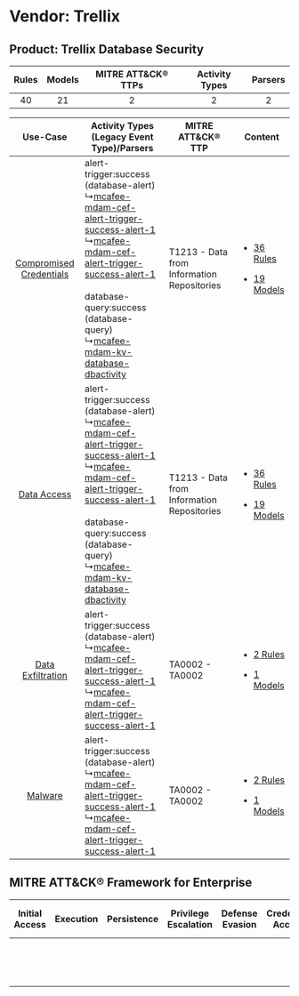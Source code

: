 Vendor: Trellix
===============
Product: Trellix Database Security
----------------------------------
| Rules | Models | MITRE ATT&CK® TTPs | Activity Types | Parsers |
|:-----:|:------:|:------------------:|:--------------:|:-------:|
|  40   |   21   |         2          |       2        |    2    |

|    Use-Case    | Activity Types (Legacy Event Type)/Parsers    | MITRE ATT&CK® TTP    | Content    |
|:----:| ---- | ---- | ---- |
| [Compromised Credentials](../../../UseCases/uc_compromised_credentials.md) |  alert-trigger:success (database-alert)<br> ↳[mcafee-mdam-cef-alert-trigger-success-alert-1](Ps/pC_mcafeemdamcefalerttriggersuccessalert1.md)<br> ↳[mcafee-mdam-cef-alert-trigger-success-alert-1](Ps/pC_mcafeemdamcefalerttriggersuccessalert1.md)<br><br> database-query:success (database-query)<br> ↳[mcafee-mdam-kv-database-dbactivity](Ps/pC_mcafeemdamkvdatabasedbactivity.md)<br> | T1213 - Data from Information Repositories<br> | [<ul><li>36 Rules</li></ul><ul><li>19 Models</li></ul>](RM/r_m_trellix_trellix_database_security_Compromised_Credentials.md) |
|    [Data Access](../../../UseCases/uc_data_access.md)    |  alert-trigger:success (database-alert)<br> ↳[mcafee-mdam-cef-alert-trigger-success-alert-1](Ps/pC_mcafeemdamcefalerttriggersuccessalert1.md)<br> ↳[mcafee-mdam-cef-alert-trigger-success-alert-1](Ps/pC_mcafeemdamcefalerttriggersuccessalert1.md)<br><br> database-query:success (database-query)<br> ↳[mcafee-mdam-kv-database-dbactivity](Ps/pC_mcafeemdamkvdatabasedbactivity.md)<br> | T1213 - Data from Information Repositories<br> | [<ul><li>36 Rules</li></ul><ul><li>19 Models</li></ul>](RM/r_m_trellix_trellix_database_security_Data_Access.md)    |
|       [Data Exfiltration](../../../UseCases/uc_data_exfiltration.md)       |  alert-trigger:success (database-alert)<br> ↳[mcafee-mdam-cef-alert-trigger-success-alert-1](Ps/pC_mcafeemdamcefalerttriggersuccessalert1.md)<br> ↳[mcafee-mdam-cef-alert-trigger-success-alert-1](Ps/pC_mcafeemdamcefalerttriggersuccessalert1.md)<br>    | TA0002 - TA0002<br>    | [<ul><li>2 Rules</li></ul><ul><li>1 Models</li></ul>](RM/r_m_trellix_trellix_database_security_Data_Exfiltration.md)         |
|    [Malware](../../../UseCases/uc_malware.md)    |  alert-trigger:success (database-alert)<br> ↳[mcafee-mdam-cef-alert-trigger-success-alert-1](Ps/pC_mcafeemdamcefalerttriggersuccessalert1.md)<br> ↳[mcafee-mdam-cef-alert-trigger-success-alert-1](Ps/pC_mcafeemdamcefalerttriggersuccessalert1.md)<br>    | TA0002 - TA0002<br>    | [<ul><li>2 Rules</li></ul><ul><li>1 Models</li></ul>](RM/r_m_trellix_trellix_database_security_Malware.md)    |

MITRE ATT&CK® Framework for Enterprise
--------------------------------------
| Initial Access | Execution | Persistence | Privilege Escalation | Defense Evasion | Credential Access | Discovery | Lateral Movement | Collection                                                                              | Command and Control | Exfiltration | Impact |
| -------------- | --------- | ----------- | -------------------- | --------------- | ----------------- | --------- | ---------------- | --------------------------------------------------------------------------------------- | ------------------- | ------------ | ------ |
|                |           |             |                      |                 |                   |           |                  | [Data from Information Repositories](https://attack.mitre.org/techniques/T1213)<br><br> |                     |              |        |
